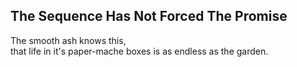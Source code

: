 The Sequence Has Not Forced The Promise
---------------------------------------
The smooth ash knows this,  
that life in it's paper-mache boxes is as endless as the garden.  
